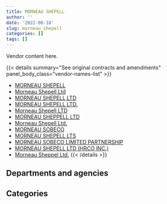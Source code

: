 ```yaml
---
title: MORNEAU SHEPELL
author: ''
date: '2022-08-18'
slug: morneau_shepell
categories: []
tags: []
---
```


<script src="/rmarkdown-libs/htmlwidgets/htmlwidgets.js"></script>
<link href="/rmarkdown-libs/datatables-css/datatables-crosstalk.css" rel="stylesheet" />
<script src="/rmarkdown-libs/datatables-binding/datatables.js"></script>
<script src="/rmarkdown-libs/jquery/jquery-3.6.0.min.js"></script>
<link href="/rmarkdown-libs/dt-core-bootstrap/css/dataTables.bootstrap.min.css" rel="stylesheet" />
<link href="/rmarkdown-libs/dt-core-bootstrap/css/dataTables.bootstrap.extra.css" rel="stylesheet" />
<script src="/rmarkdown-libs/dt-core-bootstrap/js/jquery.dataTables.min.js"></script>
<script src="/rmarkdown-libs/dt-core-bootstrap/js/dataTables.bootstrap.min.js"></script>
<link href="/rmarkdown-libs/crosstalk/css/crosstalk.min.css" rel="stylesheet" />
<script src="/rmarkdown-libs/crosstalk/js/crosstalk.min.js"></script>
<script src="/rmarkdown-libs/htmlwidgets/htmlwidgets.js"></script>
<link href="/rmarkdown-libs/datatables-css/datatables-crosstalk.css" rel="stylesheet" />
<script src="/rmarkdown-libs/datatables-binding/datatables.js"></script>
<script src="/rmarkdown-libs/jquery/jquery-3.6.0.min.js"></script>
<link href="/rmarkdown-libs/dt-core-bootstrap/css/dataTables.bootstrap.min.css" rel="stylesheet" />
<link href="/rmarkdown-libs/dt-core-bootstrap/css/dataTables.bootstrap.extra.css" rel="stylesheet" />
<script src="/rmarkdown-libs/dt-core-bootstrap/js/jquery.dataTables.min.js"></script>
<script src="/rmarkdown-libs/dt-core-bootstrap/js/dataTables.bootstrap.min.js"></script>
<link href="/rmarkdown-libs/crosstalk/css/crosstalk.min.css" rel="stylesheet" />
<script src="/rmarkdown-libs/crosstalk/js/crosstalk.min.js"></script>

Vendor content here.

{{< details summary="See original contracts and amendments" panel_body_class="vendor-names-list" >}}
- [MORNEAU SHEPELL](https://search.open.canada.ca/en/ct/?sort=contract_value_f%20desc&page=1&search_text=%22MORNEAU%20SHEPELL%22)
- [Morneau Shepell Ltd](https://search.open.canada.ca/en/ct/?sort=contract_value_f%20desc&page=1&search_text=%22Morneau%20Shepell%20Ltd%22)
- [MORNEAU SHEPELL LTD](https://search.open.canada.ca/en/ct/?sort=contract_value_f%20desc&page=1&search_text=%22MORNEAU%20SHEPELL%20LTD%22)
- [MORNEAU SHEPELL LTD.](https://search.open.canada.ca/en/ct/?sort=contract_value_f%20desc&page=1&search_text=%22MORNEAU%20SHEPELL%20LTD.%22)
- [Morneau Shepell LTD](https://search.open.canada.ca/en/ct/?sort=contract_value_f%20desc&page=1&search_text=%22Morneau%20Shepell%20LTD%22)
- [MORNEAU SHEPPELL LTD](https://search.open.canada.ca/en/ct/?sort=contract_value_f%20desc&page=1&search_text=%22MORNEAU%20SHEPPELL%20LTD%22)
- [Morneau Shepell Ltd.](https://search.open.canada.ca/en/ct/?sort=contract_value_f%20desc&page=1&search_text=%22Morneau%20Shepell%20Ltd.%22)
- [MORNEAU SOBECO](https://search.open.canada.ca/en/ct/?sort=contract_value_f%20desc&page=1&search_text=%22MORNEAU%20SOBECO%22)
- [MORNEAU SHEPELL LTS](https://search.open.canada.ca/en/ct/?sort=contract_value_f%20desc&page=1&search_text=%22MORNEAU%20SHEPELL%20LTS%22)
- [MORNEAU SOBECO LIMITED PARTNERSHIP](https://search.open.canada.ca/en/ct/?sort=contract_value_f%20desc&page=1&search_text=%22MORNEAU%20SOBECO%20LIMITED%20PARTNERSHIP%22)
- [MORNEAU SHEPELL LTD (HRCO INC.)](https://search.open.canada.ca/en/ct/?sort=contract_value_f%20desc&page=1&search_text=%22MORNEAU%20SHEPELL%20LTD%20%28HRCO%20INC.%29%22)
- [Morneau Sheppel Ltd.](https://search.open.canada.ca/en/ct/?sort=contract_value_f%20desc&page=1&search_text=%22Morneau%20Sheppel%20Ltd.%22)
{{< /details >}}

## Departments and agencies

<div id="htmlwidget-1" style="width:100%;height:auto;" class="datatables html-widget"></div>
<script type="application/json" data-for="htmlwidget-1">{"x":{"style":"bootstrap","filter":"none","vertical":false,"data":[["<a href=\"/departments/aafc-aac/\">Agriculture and Agri-Food Canada<\/a>","<a href=\"/departments/ced-dec/\">Canada Economic Development for Quebec Regions<\/a>","<a href=\"/departments/cfia-acia/\">Canadian Food Inspection Agency<\/a>","<a href=\"/departments/cra-arc/\">Canada Revenue Agency<\/a>","<a href=\"/departments/dnd-mdn/\">National Defence<\/a>","<a href=\"/departments/elections/\">Elections Canada<\/a>","<a href=\"/departments/esdc-edsc/\">Employment and Social Development Canada<\/a>","<a href=\"/departments/hc-sc/\">Health Canada<\/a>","<a href=\"/departments/iaac-aeic/\">Impact Assessment Agency of Canada<\/a>","<a href=\"/departments/ic/\">Innovation, Science and Economic Development Canada<\/a>","<a href=\"/departments/irb-cisr/\">Immigration and Refugee Board of Canada<\/a>","<a href=\"/departments/oag-bvg/\">Office of the Auditor General of Canada<\/a>","<a href=\"/departments/osfi-bsif/\">Office of the Superintendent of Financial Institutions Canada<\/a>","<a href=\"/departments/pch/\">Canadian Heritage<\/a>","<a href=\"/departments/pco-bcp/\">Privy Council Office<\/a>","<a href=\"/departments/pwgsc-tpsgc/\">Public Services and Procurement Canada<\/a>","<a href=\"/departments/rcmp-grc/\">Royal Canadian Mounted Police<\/a>","<a href=\"/departments/tbs-sct/\">Treasury Board of Canada Secretariat<\/a>"],[333538.49,null,369708.12,474345.67,5401.04,48532.56,null,null,null,null,null,0,null,null,4075.44,32339.89,1154053.59,3216.1],[333538.49,null,369708.12,619590.81,null,28454.7,26630.66,null,null,8339.93,null,0,null,null,4088.65,32339.89,1154053.59,2243.4],[244188.75,null,496271.32,802205.73,null,null,95557.09,11129.96,null,18147.27,null,9044.52,13325.12,null,4335.25,34000,1394755.3,5006.61],[438633.52,17556.68,494915.38,754496.74,null,null,121918.47,56422.71,21531.65,22398.86,430.52,19024.68,53446.92,27283.85,4323.41,null,1467377.68,4992.93]],"container":"<table class=\"table table-striped table-hover row-border order-column display\">\n  <thead>\n    <tr>\n      <th>Department<\/th>\n      <th>2017-2018<\/th>\n      <th>2018-2019<\/th>\n      <th>2019-2020<\/th>\n      <th>2020-2021<\/th>\n    <\/tr>\n  <\/thead>\n<\/table>","options":{"order":[[4,"desc"]],"pageLength":10,"autoWidth":true,"columnDefs":[{"targets":1,"render":"function(data, type, row, meta) {\n    return type !== 'display' ? data : DTWidget.formatCurrency(data, \"$\", 2, 3, \",\", \".\", true, null);\n  }"},{"targets":2,"render":"function(data, type, row, meta) {\n    return type !== 'display' ? data : DTWidget.formatCurrency(data, \"$\", 2, 3, \",\", \".\", true, null);\n  }"},{"targets":3,"render":"function(data, type, row, meta) {\n    return type !== 'display' ? data : DTWidget.formatCurrency(data, \"$\", 2, 3, \",\", \".\", true, null);\n  }"},{"targets":4,"render":"function(data, type, row, meta) {\n    return type !== 'display' ? data : DTWidget.formatCurrency(data, \"$\", 2, 3, \",\", \".\", true, null);\n  }"},{"width":"16%","targets":[1,2,3,4]},{"className":"dt-right","targets":[1,2,3,4]}],"orderClasses":false}},"evals":["options.columnDefs.0.render","options.columnDefs.1.render","options.columnDefs.2.render","options.columnDefs.3.render"],"jsHooks":[]}</script>

## Categories

<div id="htmlwidget-2" style="width:100%;height:auto;" class="datatables html-widget"></div>
<script type="application/json" data-for="htmlwidget-2">{"x":{"style":"bootstrap","filter":"none","vertical":false,"data":[["<a href=\"/categories/2_professional_services/\">Professional services<\/a>","<a href=\"/categories/3_information_technology/\">Information technology<\/a>","<a href=\"/categories/4_medical/\">Medical<\/a>","<a href=\"/categories/9_human_capital/\">Human capital<\/a>"],[1532624.56,null,474345.67,418240.67],[1561234.61,null,619590.81,398162.82],[1409080.67,237539.92,1470639.58,10706.75],[1419247.18,313324.09,1744468.35,27714.37]],"container":"<table class=\"table table-striped table-hover row-border order-column display\">\n  <thead>\n    <tr>\n      <th>Category<\/th>\n      <th>2017-2018<\/th>\n      <th>2018-2019<\/th>\n      <th>2019-2020<\/th>\n      <th>2020-2021<\/th>\n    <\/tr>\n  <\/thead>\n<\/table>","options":{"order":[[4,"desc"]],"dom":"t","pageLength":30,"autoWidth":true,"columnDefs":[{"targets":1,"render":"function(data, type, row, meta) {\n    return type !== 'display' ? data : DTWidget.formatCurrency(data, \"$\", 2, 3, \",\", \".\", true, null);\n  }"},{"targets":2,"render":"function(data, type, row, meta) {\n    return type !== 'display' ? data : DTWidget.formatCurrency(data, \"$\", 2, 3, \",\", \".\", true, null);\n  }"},{"targets":3,"render":"function(data, type, row, meta) {\n    return type !== 'display' ? data : DTWidget.formatCurrency(data, \"$\", 2, 3, \",\", \".\", true, null);\n  }"},{"targets":4,"render":"function(data, type, row, meta) {\n    return type !== 'display' ? data : DTWidget.formatCurrency(data, \"$\", 2, 3, \",\", \".\", true, null);\n  }"},{"width":"16%","targets":[1,2,3,4]},{"className":"dt-right","targets":[1,2,3,4]}],"orderClasses":false,"lengthMenu":[10,25,30,50,100]}},"evals":["options.columnDefs.0.render","options.columnDefs.1.render","options.columnDefs.2.render","options.columnDefs.3.render"],"jsHooks":[]}</script>
